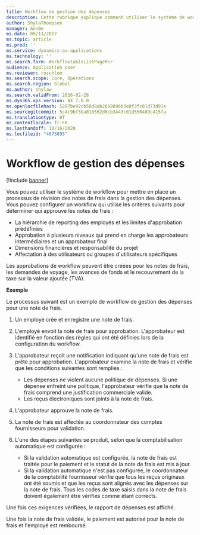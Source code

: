 ```yaml
---
title: Workflow de gestion des dépenses
description: Cette rubrique explique comment utiliser le système de workflow dans Microsoft Dynamics 365 Finance, pour mettre en place un processus de révision des notes de frais dans la gestion des dépenses.
author: ShylaThompson
manager: AnnBe
ms.date: 09/13/2017
ms.topic: article
ms.prod: ''
ms.service: dynamics-ax-applications
ms.technology: ''
ms.search.form: WorkflowtableListPageRnr
audience: Application User
ms.reviewer: roschlom
ms.search.scope: Core, Operations
ms.search.region: Global
ms.author: shylaw
ms.search.validFrom: 2016-02-28
ms.dyn365.ops.version: AX 7.0.0
ms.openlocfilehash: 5207be92cb58d8ab2658096b3e0f3fc81d73d91e
ms.sourcegitcommit: 5c4c9bf3ba018562d6cb3443c01d550489c415fa
ms.translationtype: HT
ms.contentlocale: fr-FR
ms.lasthandoff: 10/16/2020
ms.locfileid: "4075895"
---
```

# <a name="expense-management-workflow"></a>Workflow de gestion des dépenses

[!include [banner](../includes/banner.md)]

Vous pouvez utiliser le système de workflow pour mettre en place un processus de révision des notes de frais dans la gestion des dépenses. Vous pouvez configurer un workflow qui utilise les critères suivants pour déterminer qui approuve les notes de frais :

- La hiérarchie de reporting des employés et les limites d'approbation prédéfinies
- Approbation à plusieurs niveaux qui prend en charge les approbateurs intermédiaires et un approbateur final
- Dimensions financières et responsabilité du projet
- Affectation à des utilisateurs ou groupes d'utilisateurs spécifiques

Les approbations de workflow peuvent être créées pour les notes de frais, les demandes de voyage, les avances de fonds et le recouvrement de la taxe sur la valeur ajoutée (TVA).

**Exemple**

Le processus suivant est un exemple de workflow de gestion des dépenses pour une note de frais.

1. Un employé crée et enregistre une note de frais.
2. L'employé envoit la note de frais pour approbation. L'approbateur est identifié en fonction des règles qui ont été définies lors de la configuration du workflow.
3. L'approbateur reçoit une notification indiquant qu'une note de frais est prête pour approbation. L'approbateur examine la note de frais et vérifie que les conditions suivantes sont remplies :

    - Les dépenses ne violent aucune politique de dépenses. Si une dépense enfreint une politique, l'approbateur vérifie que la note de frais comprend une justification commerciale valide.
    - Les reçus électroniques sont joints à la note de frais.

4. L'approbateur approuve la note de frais.
5. La note de frais est affectée au coordonnateur des comptes fournisseurs pour validation.
6. L'une des étapes suivantes se produit, selon que la comptabilisation automatique est configurée :

    - Si la validation automatique est configurée, la note de frais est traitée pour le paiement et le statut de la note de frais est mis à jour.
    - Si la validation automatique n'est pas configurée, le coordonnateur de la comptabilité fournisseur vérifie que tous les reçus originaux ont été soumis et que les reçus sont alignés avec les dépenses sur la note de frais. Tous les codes de taxe saisis dans la note de frais doivent également être vérifiés comme étant corrects.

Une fois ces exigences vérifiées, le rapport de dépenses est affiché.

Une fois la note de frais validée, le paiement est autorisé pour la note de frais et l'employé est remboursé.
